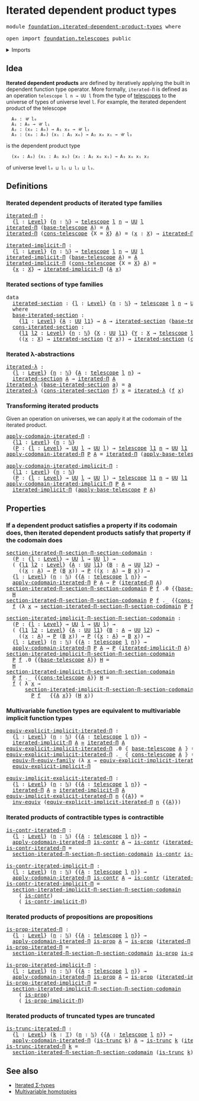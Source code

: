 # Iterated dependent product types

<pre class="Agda"><a id="45" class="Keyword">module</a> <a id="52" href="foundation.iterated-dependent-product-types.html" class="Module">foundation.iterated-dependent-product-types</a> <a id="96" class="Keyword">where</a>

<a id="103" class="Keyword">open</a> <a id="108" class="Keyword">import</a> <a id="115" href="foundation.telescopes.html" class="Module">foundation.telescopes</a> <a id="137" class="Keyword">public</a>
</pre>
<details><summary>Imports</summary>

<pre class="Agda"><a id="194" class="Keyword">open</a> <a id="199" class="Keyword">import</a> <a id="206" href="elementary-number-theory.natural-numbers.html" class="Module">elementary-number-theory.natural-numbers</a>

<a id="248" class="Keyword">open</a> <a id="253" class="Keyword">import</a> <a id="260" href="foundation.implicit-function-types.html" class="Module">foundation.implicit-function-types</a>
<a id="295" class="Keyword">open</a> <a id="300" class="Keyword">import</a> <a id="307" href="foundation.universe-levels.html" class="Module">foundation.universe-levels</a>

<a id="335" class="Keyword">open</a> <a id="340" class="Keyword">import</a> <a id="347" href="foundation-core.contractible-types.html" class="Module">foundation-core.contractible-types</a>
<a id="382" class="Keyword">open</a> <a id="387" class="Keyword">import</a> <a id="394" href="foundation-core.equivalences.html" class="Module">foundation-core.equivalences</a>
<a id="423" class="Keyword">open</a> <a id="428" class="Keyword">import</a> <a id="435" href="foundation-core.functoriality-dependent-function-types.html" class="Module">foundation-core.functoriality-dependent-function-types</a>
<a id="490" class="Keyword">open</a> <a id="495" class="Keyword">import</a> <a id="502" href="foundation-core.propositions.html" class="Module">foundation-core.propositions</a>
<a id="531" class="Keyword">open</a> <a id="536" class="Keyword">import</a> <a id="543" href="foundation-core.truncated-types.html" class="Module">foundation-core.truncated-types</a>
<a id="575" class="Keyword">open</a> <a id="580" class="Keyword">import</a> <a id="587" href="foundation-core.truncation-levels.html" class="Module">foundation-core.truncation-levels</a>
</pre>
</details>

## Idea

**Iterated dependent products** are defined by iteratively applying the built in
dependent function type operator. More formally, `iterated-Π` is defined as an
operation `telescope l n → UU l` from the type of
[telescopes](foundation.telescopes.md) to the universe of types of universe
level `l`. For example, the iterated dependent product of the telescope

```text
  A₀ : 𝒰 l₀
  A₁ : A₀ → 𝒰 l₁
  A₂ : (x₀ : A₀) → A₁ x₀ → 𝒰 l₂
  A₃ : (x₀ : A₀) (x₁ : A₁ x₀) → A₂ x₀ x₁ → 𝒰 l₃
```

is the dependent product type

```text
  (x₀ : A₀) (x₁ : A₁ x₀) (x₂ : A₂ x₀ x₁) → A₃ x₀ x₁ x₂
```

of universe level `l₀ ⊔ l₁ ⊔ l₂ ⊔ l₃`.

## Definitions

### Iterated dependent products of iterated type families

<pre class="Agda"><a id="iterated-Π"></a><a id="1350" href="foundation.iterated-dependent-product-types.html#1350" class="Function">iterated-Π</a> <a id="1361" class="Symbol">:</a>
  <a id="1365" class="Symbol">{</a><a id="1366" href="foundation.iterated-dependent-product-types.html#1366" class="Bound">l</a> <a id="1368" class="Symbol">:</a> <a id="1370" href="Agda.Primitive.html#742" class="Postulate">Level</a><a id="1375" class="Symbol">}</a> <a id="1377" class="Symbol">{</a><a id="1378" href="foundation.iterated-dependent-product-types.html#1378" class="Bound">n</a> <a id="1380" class="Symbol">:</a> <a id="1382" href="elementary-number-theory.natural-numbers.html#825" class="Datatype">ℕ</a><a id="1383" class="Symbol">}</a> <a id="1385" class="Symbol">→</a> <a id="1387" href="foundation.telescopes.html#1281" class="Datatype">telescope</a> <a id="1397" href="foundation.iterated-dependent-product-types.html#1366" class="Bound">l</a> <a id="1399" href="foundation.iterated-dependent-product-types.html#1378" class="Bound">n</a> <a id="1401" class="Symbol">→</a> <a id="1403" href="Agda.Primitive.html#388" class="Primitive">UU</a> <a id="1406" href="foundation.iterated-dependent-product-types.html#1366" class="Bound">l</a>
<a id="1408" href="foundation.iterated-dependent-product-types.html#1350" class="Function">iterated-Π</a> <a id="1419" class="Symbol">(</a><a id="1420" href="foundation.telescopes.html#1325" class="InductiveConstructor">base-telescope</a> <a id="1435" href="foundation.iterated-dependent-product-types.html#1435" class="Bound">A</a><a id="1436" class="Symbol">)</a> <a id="1438" class="Symbol">=</a> <a id="1440" href="foundation.iterated-dependent-product-types.html#1435" class="Bound">A</a>
<a id="1442" href="foundation.iterated-dependent-product-types.html#1350" class="Function">iterated-Π</a> <a id="1453" class="Symbol">(</a><a id="1454" href="foundation.telescopes.html#1386" class="InductiveConstructor">cons-telescope</a> <a id="1469" class="Symbol">{</a><a id="1470" class="Argument">X</a> <a id="1472" class="Symbol">=</a> <a id="1474" href="foundation.iterated-dependent-product-types.html#1474" class="Bound">X</a><a id="1475" class="Symbol">}</a> <a id="1477" href="foundation.iterated-dependent-product-types.html#1477" class="Bound">A</a><a id="1478" class="Symbol">)</a> <a id="1480" class="Symbol">=</a> <a id="1482" class="Symbol">(</a><a id="1483" href="foundation.iterated-dependent-product-types.html#1483" class="Bound">x</a> <a id="1485" class="Symbol">:</a> <a id="1487" href="foundation.iterated-dependent-product-types.html#1474" class="Bound">X</a><a id="1488" class="Symbol">)</a> <a id="1490" class="Symbol">→</a> <a id="1492" href="foundation.iterated-dependent-product-types.html#1350" class="Function">iterated-Π</a> <a id="1503" class="Symbol">(</a><a id="1504" href="foundation.iterated-dependent-product-types.html#1477" class="Bound">A</a> <a id="1506" href="foundation.iterated-dependent-product-types.html#1483" class="Bound">x</a><a id="1507" class="Symbol">)</a>

<a id="iterated-implicit-Π"></a><a id="1510" href="foundation.iterated-dependent-product-types.html#1510" class="Function">iterated-implicit-Π</a> <a id="1530" class="Symbol">:</a>
  <a id="1534" class="Symbol">{</a><a id="1535" href="foundation.iterated-dependent-product-types.html#1535" class="Bound">l</a> <a id="1537" class="Symbol">:</a> <a id="1539" href="Agda.Primitive.html#742" class="Postulate">Level</a><a id="1544" class="Symbol">}</a> <a id="1546" class="Symbol">{</a><a id="1547" href="foundation.iterated-dependent-product-types.html#1547" class="Bound">n</a> <a id="1549" class="Symbol">:</a> <a id="1551" href="elementary-number-theory.natural-numbers.html#825" class="Datatype">ℕ</a><a id="1552" class="Symbol">}</a> <a id="1554" class="Symbol">→</a> <a id="1556" href="foundation.telescopes.html#1281" class="Datatype">telescope</a> <a id="1566" href="foundation.iterated-dependent-product-types.html#1535" class="Bound">l</a> <a id="1568" href="foundation.iterated-dependent-product-types.html#1547" class="Bound">n</a> <a id="1570" class="Symbol">→</a> <a id="1572" href="Agda.Primitive.html#388" class="Primitive">UU</a> <a id="1575" href="foundation.iterated-dependent-product-types.html#1535" class="Bound">l</a>
<a id="1577" href="foundation.iterated-dependent-product-types.html#1510" class="Function">iterated-implicit-Π</a> <a id="1597" class="Symbol">(</a><a id="1598" href="foundation.telescopes.html#1325" class="InductiveConstructor">base-telescope</a> <a id="1613" href="foundation.iterated-dependent-product-types.html#1613" class="Bound">A</a><a id="1614" class="Symbol">)</a> <a id="1616" class="Symbol">=</a> <a id="1618" href="foundation.iterated-dependent-product-types.html#1613" class="Bound">A</a>
<a id="1620" href="foundation.iterated-dependent-product-types.html#1510" class="Function">iterated-implicit-Π</a> <a id="1640" class="Symbol">(</a><a id="1641" href="foundation.telescopes.html#1386" class="InductiveConstructor">cons-telescope</a> <a id="1656" class="Symbol">{</a><a id="1657" class="Argument">X</a> <a id="1659" class="Symbol">=</a> <a id="1661" href="foundation.iterated-dependent-product-types.html#1661" class="Bound">X</a><a id="1662" class="Symbol">}</a> <a id="1664" href="foundation.iterated-dependent-product-types.html#1664" class="Bound">A</a><a id="1665" class="Symbol">)</a> <a id="1667" class="Symbol">=</a>
  <a id="1671" class="Symbol">{</a><a id="1672" href="foundation.iterated-dependent-product-types.html#1672" class="Bound">x</a> <a id="1674" class="Symbol">:</a> <a id="1676" href="foundation.iterated-dependent-product-types.html#1661" class="Bound">X</a><a id="1677" class="Symbol">}</a> <a id="1679" class="Symbol">→</a> <a id="1681" href="foundation.iterated-dependent-product-types.html#1510" class="Function">iterated-implicit-Π</a> <a id="1701" class="Symbol">(</a><a id="1702" href="foundation.iterated-dependent-product-types.html#1664" class="Bound">A</a> <a id="1704" href="foundation.iterated-dependent-product-types.html#1672" class="Bound">x</a><a id="1705" class="Symbol">)</a>
</pre>
### Iterated sections of type families

<pre class="Agda"><a id="1760" class="Keyword">data</a>
  <a id="iterated-section"></a><a id="1767" href="foundation.iterated-dependent-product-types.html#1767" class="Datatype">iterated-section</a> <a id="1784" class="Symbol">:</a> <a id="1786" class="Symbol">{</a><a id="1787" href="foundation.iterated-dependent-product-types.html#1787" class="Bound">l</a> <a id="1789" class="Symbol">:</a> <a id="1791" href="Agda.Primitive.html#742" class="Postulate">Level</a><a id="1796" class="Symbol">}</a> <a id="1798" class="Symbol">{</a><a id="1799" href="foundation.iterated-dependent-product-types.html#1799" class="Bound">n</a> <a id="1801" class="Symbol">:</a> <a id="1803" href="elementary-number-theory.natural-numbers.html#825" class="Datatype">ℕ</a><a id="1804" class="Symbol">}</a> <a id="1806" class="Symbol">→</a> <a id="1808" href="foundation.telescopes.html#1281" class="Datatype">telescope</a> <a id="1818" href="foundation.iterated-dependent-product-types.html#1787" class="Bound">l</a> <a id="1820" href="foundation.iterated-dependent-product-types.html#1799" class="Bound">n</a> <a id="1822" class="Symbol">→</a> <a id="1824" href="Agda.Primitive.html#512" class="Primitive">UUω</a>
  <a id="1830" class="Keyword">where</a>
  <a id="iterated-section.base-iterated-section"></a><a id="1838" href="foundation.iterated-dependent-product-types.html#1838" class="InductiveConstructor">base-iterated-section</a> <a id="1860" class="Symbol">:</a>
    <a id="1866" class="Symbol">{</a><a id="1867" href="foundation.iterated-dependent-product-types.html#1867" class="Bound">l1</a> <a id="1870" class="Symbol">:</a> <a id="1872" href="Agda.Primitive.html#742" class="Postulate">Level</a><a id="1877" class="Symbol">}</a> <a id="1879" class="Symbol">{</a><a id="1880" href="foundation.iterated-dependent-product-types.html#1880" class="Bound">A</a> <a id="1882" class="Symbol">:</a> <a id="1884" href="Agda.Primitive.html#388" class="Primitive">UU</a> <a id="1887" href="foundation.iterated-dependent-product-types.html#1867" class="Bound">l1</a><a id="1889" class="Symbol">}</a> <a id="1891" class="Symbol">→</a> <a id="1893" href="foundation.iterated-dependent-product-types.html#1880" class="Bound">A</a> <a id="1895" class="Symbol">→</a> <a id="1897" href="foundation.iterated-dependent-product-types.html#1767" class="Datatype">iterated-section</a> <a id="1914" class="Symbol">(</a><a id="1915" href="foundation.telescopes.html#1325" class="InductiveConstructor">base-telescope</a> <a id="1930" href="foundation.iterated-dependent-product-types.html#1880" class="Bound">A</a><a id="1931" class="Symbol">)</a>
  <a id="iterated-section.cons-iterated-section"></a><a id="1935" href="foundation.iterated-dependent-product-types.html#1935" class="InductiveConstructor">cons-iterated-section</a> <a id="1957" class="Symbol">:</a>
    <a id="1963" class="Symbol">{</a><a id="1964" href="foundation.iterated-dependent-product-types.html#1964" class="Bound">l1</a> <a id="1967" href="foundation.iterated-dependent-product-types.html#1967" class="Bound">l2</a> <a id="1970" class="Symbol">:</a> <a id="1972" href="Agda.Primitive.html#742" class="Postulate">Level</a><a id="1977" class="Symbol">}</a> <a id="1979" class="Symbol">{</a><a id="1980" href="foundation.iterated-dependent-product-types.html#1980" class="Bound">n</a> <a id="1982" class="Symbol">:</a> <a id="1984" href="elementary-number-theory.natural-numbers.html#825" class="Datatype">ℕ</a><a id="1985" class="Symbol">}</a> <a id="1987" class="Symbol">{</a><a id="1988" href="foundation.iterated-dependent-product-types.html#1988" class="Bound">X</a> <a id="1990" class="Symbol">:</a> <a id="1992" href="Agda.Primitive.html#388" class="Primitive">UU</a> <a id="1995" href="foundation.iterated-dependent-product-types.html#1964" class="Bound">l1</a><a id="1997" class="Symbol">}</a> <a id="1999" class="Symbol">{</a><a id="2000" href="foundation.iterated-dependent-product-types.html#2000" class="Bound">Y</a> <a id="2002" class="Symbol">:</a> <a id="2004" href="foundation.iterated-dependent-product-types.html#1988" class="Bound">X</a> <a id="2006" class="Symbol">→</a> <a id="2008" href="foundation.telescopes.html#1281" class="Datatype">telescope</a> <a id="2018" href="foundation.iterated-dependent-product-types.html#1967" class="Bound">l2</a> <a id="2021" href="foundation.iterated-dependent-product-types.html#1980" class="Bound">n</a><a id="2022" class="Symbol">}</a> <a id="2024" class="Symbol">→</a>
    <a id="2030" class="Symbol">((</a><a id="2032" href="foundation.iterated-dependent-product-types.html#2032" class="Bound">x</a> <a id="2034" class="Symbol">:</a> <a id="2036" href="foundation.iterated-dependent-product-types.html#1988" class="Bound">X</a><a id="2037" class="Symbol">)</a> <a id="2039" class="Symbol">→</a> <a id="2041" href="foundation.iterated-dependent-product-types.html#1767" class="Datatype">iterated-section</a> <a id="2058" class="Symbol">(</a><a id="2059" href="foundation.iterated-dependent-product-types.html#2000" class="Bound">Y</a> <a id="2061" href="foundation.iterated-dependent-product-types.html#2032" class="Bound">x</a><a id="2062" class="Symbol">))</a> <a id="2065" class="Symbol">→</a> <a id="2067" href="foundation.iterated-dependent-product-types.html#1767" class="Datatype">iterated-section</a> <a id="2084" class="Symbol">(</a><a id="2085" href="foundation.telescopes.html#1386" class="InductiveConstructor">cons-telescope</a> <a id="2100" href="foundation.iterated-dependent-product-types.html#2000" class="Bound">Y</a><a id="2101" class="Symbol">)</a>
</pre>
### Iterated λ-abstractions

<pre class="Agda"><a id="iterated-λ"></a><a id="2145" href="foundation.iterated-dependent-product-types.html#2145" class="Function">iterated-λ</a> <a id="2156" class="Symbol">:</a>
  <a id="2160" class="Symbol">{</a><a id="2161" href="foundation.iterated-dependent-product-types.html#2161" class="Bound">l</a> <a id="2163" class="Symbol">:</a> <a id="2165" href="Agda.Primitive.html#742" class="Postulate">Level</a><a id="2170" class="Symbol">}</a> <a id="2172" class="Symbol">{</a><a id="2173" href="foundation.iterated-dependent-product-types.html#2173" class="Bound">n</a> <a id="2175" class="Symbol">:</a> <a id="2177" href="elementary-number-theory.natural-numbers.html#825" class="Datatype">ℕ</a><a id="2178" class="Symbol">}</a> <a id="2180" class="Symbol">{</a><a id="2181" href="foundation.iterated-dependent-product-types.html#2181" class="Bound">A</a> <a id="2183" class="Symbol">:</a> <a id="2185" href="foundation.telescopes.html#1281" class="Datatype">telescope</a> <a id="2195" href="foundation.iterated-dependent-product-types.html#2161" class="Bound">l</a> <a id="2197" href="foundation.iterated-dependent-product-types.html#2173" class="Bound">n</a><a id="2198" class="Symbol">}</a> <a id="2200" class="Symbol">→</a>
  <a id="2204" href="foundation.iterated-dependent-product-types.html#1767" class="Datatype">iterated-section</a> <a id="2221" href="foundation.iterated-dependent-product-types.html#2181" class="Bound">A</a> <a id="2223" class="Symbol">→</a> <a id="2225" href="foundation.iterated-dependent-product-types.html#1350" class="Function">iterated-Π</a> <a id="2236" href="foundation.iterated-dependent-product-types.html#2181" class="Bound">A</a>
<a id="2238" href="foundation.iterated-dependent-product-types.html#2145" class="Function">iterated-λ</a> <a id="2249" class="Symbol">(</a><a id="2250" href="foundation.iterated-dependent-product-types.html#1838" class="InductiveConstructor">base-iterated-section</a> <a id="2272" href="foundation.iterated-dependent-product-types.html#2272" class="Bound">a</a><a id="2273" class="Symbol">)</a> <a id="2275" class="Symbol">=</a> <a id="2277" href="foundation.iterated-dependent-product-types.html#2272" class="Bound">a</a>
<a id="2279" href="foundation.iterated-dependent-product-types.html#2145" class="Function">iterated-λ</a> <a id="2290" class="Symbol">(</a><a id="2291" href="foundation.iterated-dependent-product-types.html#1935" class="InductiveConstructor">cons-iterated-section</a> <a id="2313" href="foundation.iterated-dependent-product-types.html#2313" class="Bound">f</a><a id="2314" class="Symbol">)</a> <a id="2316" href="foundation.iterated-dependent-product-types.html#2316" class="Bound">x</a> <a id="2318" class="Symbol">=</a> <a id="2320" href="foundation.iterated-dependent-product-types.html#2145" class="Function">iterated-λ</a> <a id="2331" class="Symbol">(</a><a id="2332" href="foundation.iterated-dependent-product-types.html#2313" class="Bound">f</a> <a id="2334" href="foundation.iterated-dependent-product-types.html#2316" class="Bound">x</a><a id="2335" class="Symbol">)</a>
</pre>
### Transforming iterated products

Given an operation on universes, we can apply it at the codomain of the iterated
product.

<pre class="Agda"><a id="apply-codomain-iterated-Π"></a><a id="2477" href="foundation.iterated-dependent-product-types.html#2477" class="Function">apply-codomain-iterated-Π</a> <a id="2503" class="Symbol">:</a>
  <a id="2507" class="Symbol">{</a><a id="2508" href="foundation.iterated-dependent-product-types.html#2508" class="Bound">l1</a> <a id="2511" class="Symbol">:</a> <a id="2513" href="Agda.Primitive.html#742" class="Postulate">Level</a><a id="2518" class="Symbol">}</a> <a id="2520" class="Symbol">{</a><a id="2521" href="foundation.iterated-dependent-product-types.html#2521" class="Bound">n</a> <a id="2523" class="Symbol">:</a> <a id="2525" href="elementary-number-theory.natural-numbers.html#825" class="Datatype">ℕ</a><a id="2526" class="Symbol">}</a>
  <a id="2530" class="Symbol">(</a><a id="2531" href="foundation.iterated-dependent-product-types.html#2531" class="Bound">P</a> <a id="2533" class="Symbol">:</a> <a id="2535" class="Symbol">{</a><a id="2536" href="foundation.iterated-dependent-product-types.html#2536" class="Bound">l</a> <a id="2538" class="Symbol">:</a> <a id="2540" href="Agda.Primitive.html#742" class="Postulate">Level</a><a id="2545" class="Symbol">}</a> <a id="2547" class="Symbol">→</a> <a id="2549" href="Agda.Primitive.html#388" class="Primitive">UU</a> <a id="2552" href="foundation.iterated-dependent-product-types.html#2536" class="Bound">l</a> <a id="2554" class="Symbol">→</a> <a id="2556" href="Agda.Primitive.html#388" class="Primitive">UU</a> <a id="2559" href="foundation.iterated-dependent-product-types.html#2536" class="Bound">l</a><a id="2560" class="Symbol">)</a> <a id="2562" class="Symbol">→</a> <a id="2564" href="foundation.telescopes.html#1281" class="Datatype">telescope</a> <a id="2574" href="foundation.iterated-dependent-product-types.html#2508" class="Bound">l1</a> <a id="2577" href="foundation.iterated-dependent-product-types.html#2521" class="Bound">n</a> <a id="2579" class="Symbol">→</a> <a id="2581" href="Agda.Primitive.html#388" class="Primitive">UU</a> <a id="2584" href="foundation.iterated-dependent-product-types.html#2508" class="Bound">l1</a>
<a id="2587" href="foundation.iterated-dependent-product-types.html#2477" class="Function">apply-codomain-iterated-Π</a> <a id="2613" href="foundation.iterated-dependent-product-types.html#2613" class="Bound">P</a> <a id="2615" href="foundation.iterated-dependent-product-types.html#2615" class="Bound">A</a> <a id="2617" class="Symbol">=</a> <a id="2619" href="foundation.iterated-dependent-product-types.html#1350" class="Function">iterated-Π</a> <a id="2630" class="Symbol">(</a><a id="2631" href="foundation.telescopes.html#2740" class="Function">apply-base-telescope</a> <a id="2652" href="foundation.iterated-dependent-product-types.html#2613" class="Bound">P</a> <a id="2654" href="foundation.iterated-dependent-product-types.html#2615" class="Bound">A</a><a id="2655" class="Symbol">)</a>

<a id="apply-codomain-iterated-implicit-Π"></a><a id="2658" href="foundation.iterated-dependent-product-types.html#2658" class="Function">apply-codomain-iterated-implicit-Π</a> <a id="2693" class="Symbol">:</a>
  <a id="2697" class="Symbol">{</a><a id="2698" href="foundation.iterated-dependent-product-types.html#2698" class="Bound">l1</a> <a id="2701" class="Symbol">:</a> <a id="2703" href="Agda.Primitive.html#742" class="Postulate">Level</a><a id="2708" class="Symbol">}</a> <a id="2710" class="Symbol">{</a><a id="2711" href="foundation.iterated-dependent-product-types.html#2711" class="Bound">n</a> <a id="2713" class="Symbol">:</a> <a id="2715" href="elementary-number-theory.natural-numbers.html#825" class="Datatype">ℕ</a><a id="2716" class="Symbol">}</a>
  <a id="2720" class="Symbol">(</a><a id="2721" href="foundation.iterated-dependent-product-types.html#2721" class="Bound">P</a> <a id="2723" class="Symbol">:</a> <a id="2725" class="Symbol">{</a><a id="2726" href="foundation.iterated-dependent-product-types.html#2726" class="Bound">l</a> <a id="2728" class="Symbol">:</a> <a id="2730" href="Agda.Primitive.html#742" class="Postulate">Level</a><a id="2735" class="Symbol">}</a> <a id="2737" class="Symbol">→</a> <a id="2739" href="Agda.Primitive.html#388" class="Primitive">UU</a> <a id="2742" href="foundation.iterated-dependent-product-types.html#2726" class="Bound">l</a> <a id="2744" class="Symbol">→</a> <a id="2746" href="Agda.Primitive.html#388" class="Primitive">UU</a> <a id="2749" href="foundation.iterated-dependent-product-types.html#2726" class="Bound">l</a><a id="2750" class="Symbol">)</a> <a id="2752" class="Symbol">→</a> <a id="2754" href="foundation.telescopes.html#1281" class="Datatype">telescope</a> <a id="2764" href="foundation.iterated-dependent-product-types.html#2698" class="Bound">l1</a> <a id="2767" href="foundation.iterated-dependent-product-types.html#2711" class="Bound">n</a> <a id="2769" class="Symbol">→</a> <a id="2771" href="Agda.Primitive.html#388" class="Primitive">UU</a> <a id="2774" href="foundation.iterated-dependent-product-types.html#2698" class="Bound">l1</a>
<a id="2777" href="foundation.iterated-dependent-product-types.html#2658" class="Function">apply-codomain-iterated-implicit-Π</a> <a id="2812" href="foundation.iterated-dependent-product-types.html#2812" class="Bound">P</a> <a id="2814" href="foundation.iterated-dependent-product-types.html#2814" class="Bound">A</a> <a id="2816" class="Symbol">=</a>
  <a id="2820" href="foundation.iterated-dependent-product-types.html#1510" class="Function">iterated-implicit-Π</a> <a id="2840" class="Symbol">(</a><a id="2841" href="foundation.telescopes.html#2740" class="Function">apply-base-telescope</a> <a id="2862" href="foundation.iterated-dependent-product-types.html#2812" class="Bound">P</a> <a id="2864" href="foundation.iterated-dependent-product-types.html#2814" class="Bound">A</a><a id="2865" class="Symbol">)</a>
</pre>
## Properties

### If a dependent product satisfies a property if its codomain does, then iterated dependent products satisfy that property if the codomain does

<pre class="Agda"><a id="section-iterated-Π-section-Π-section-codomain"></a><a id="3042" href="foundation.iterated-dependent-product-types.html#3042" class="Function">section-iterated-Π-section-Π-section-codomain</a> <a id="3088" class="Symbol">:</a>
  <a id="3092" class="Symbol">(</a><a id="3093" href="foundation.iterated-dependent-product-types.html#3093" class="Bound">P</a> <a id="3095" class="Symbol">:</a> <a id="3097" class="Symbol">{</a><a id="3098" href="foundation.iterated-dependent-product-types.html#3098" class="Bound">l</a> <a id="3100" class="Symbol">:</a> <a id="3102" href="Agda.Primitive.html#742" class="Postulate">Level</a><a id="3107" class="Symbol">}</a> <a id="3109" class="Symbol">→</a> <a id="3111" href="Agda.Primitive.html#388" class="Primitive">UU</a> <a id="3114" href="foundation.iterated-dependent-product-types.html#3098" class="Bound">l</a> <a id="3116" class="Symbol">→</a> <a id="3118" href="Agda.Primitive.html#388" class="Primitive">UU</a> <a id="3121" href="foundation.iterated-dependent-product-types.html#3098" class="Bound">l</a><a id="3122" class="Symbol">)</a> <a id="3124" class="Symbol">→</a>
  <a id="3128" class="Symbol">(</a> <a id="3130" class="Symbol">{</a><a id="3131" href="foundation.iterated-dependent-product-types.html#3131" class="Bound">l1</a> <a id="3134" href="foundation.iterated-dependent-product-types.html#3134" class="Bound">l2</a> <a id="3137" class="Symbol">:</a> <a id="3139" href="Agda.Primitive.html#742" class="Postulate">Level</a><a id="3144" class="Symbol">}</a> <a id="3146" class="Symbol">{</a><a id="3147" href="foundation.iterated-dependent-product-types.html#3147" class="Bound">A</a> <a id="3149" class="Symbol">:</a> <a id="3151" href="Agda.Primitive.html#388" class="Primitive">UU</a> <a id="3154" href="foundation.iterated-dependent-product-types.html#3131" class="Bound">l1</a><a id="3156" class="Symbol">}</a> <a id="3158" class="Symbol">{</a><a id="3159" href="foundation.iterated-dependent-product-types.html#3159" class="Bound">B</a> <a id="3161" class="Symbol">:</a> <a id="3163" href="foundation.iterated-dependent-product-types.html#3147" class="Bound">A</a> <a id="3165" class="Symbol">→</a> <a id="3167" href="Agda.Primitive.html#388" class="Primitive">UU</a> <a id="3170" href="foundation.iterated-dependent-product-types.html#3134" class="Bound">l2</a><a id="3172" class="Symbol">}</a> <a id="3174" class="Symbol">→</a>
    <a id="3180" class="Symbol">((</a><a id="3182" href="foundation.iterated-dependent-product-types.html#3182" class="Bound">x</a> <a id="3184" class="Symbol">:</a> <a id="3186" href="foundation.iterated-dependent-product-types.html#3147" class="Bound">A</a><a id="3187" class="Symbol">)</a> <a id="3189" class="Symbol">→</a> <a id="3191" href="foundation.iterated-dependent-product-types.html#3093" class="Bound">P</a> <a id="3193" class="Symbol">(</a><a id="3194" href="foundation.iterated-dependent-product-types.html#3159" class="Bound">B</a> <a id="3196" href="foundation.iterated-dependent-product-types.html#3182" class="Bound">x</a><a id="3197" class="Symbol">))</a> <a id="3200" class="Symbol">→</a> <a id="3202" href="foundation.iterated-dependent-product-types.html#3093" class="Bound">P</a> <a id="3204" class="Symbol">((</a><a id="3206" href="foundation.iterated-dependent-product-types.html#3206" class="Bound">x</a> <a id="3208" class="Symbol">:</a> <a id="3210" href="foundation.iterated-dependent-product-types.html#3147" class="Bound">A</a><a id="3211" class="Symbol">)</a> <a id="3213" class="Symbol">→</a> <a id="3215" href="foundation.iterated-dependent-product-types.html#3159" class="Bound">B</a> <a id="3217" href="foundation.iterated-dependent-product-types.html#3206" class="Bound">x</a><a id="3218" class="Symbol">))</a> <a id="3221" class="Symbol">→</a>
  <a id="3225" class="Symbol">{</a><a id="3226" href="foundation.iterated-dependent-product-types.html#3226" class="Bound">l</a> <a id="3228" class="Symbol">:</a> <a id="3230" href="Agda.Primitive.html#742" class="Postulate">Level</a><a id="3235" class="Symbol">}</a> <a id="3237" class="Symbol">(</a><a id="3238" href="foundation.iterated-dependent-product-types.html#3238" class="Bound">n</a> <a id="3240" class="Symbol">:</a> <a id="3242" href="elementary-number-theory.natural-numbers.html#825" class="Datatype">ℕ</a><a id="3243" class="Symbol">)</a> <a id="3245" class="Symbol">{{</a><a id="3247" href="foundation.iterated-dependent-product-types.html#3247" class="Bound">A</a> <a id="3249" class="Symbol">:</a> <a id="3251" href="foundation.telescopes.html#1281" class="Datatype">telescope</a> <a id="3261" href="foundation.iterated-dependent-product-types.html#3226" class="Bound">l</a> <a id="3263" href="foundation.iterated-dependent-product-types.html#3238" class="Bound">n</a><a id="3264" class="Symbol">}}</a> <a id="3267" class="Symbol">→</a>
  <a id="3271" href="foundation.iterated-dependent-product-types.html#2477" class="Function">apply-codomain-iterated-Π</a> <a id="3297" href="foundation.iterated-dependent-product-types.html#3093" class="Bound">P</a> <a id="3299" href="foundation.iterated-dependent-product-types.html#3247" class="Bound">A</a> <a id="3301" class="Symbol">→</a> <a id="3303" href="foundation.iterated-dependent-product-types.html#3093" class="Bound">P</a> <a id="3305" class="Symbol">(</a><a id="3306" href="foundation.iterated-dependent-product-types.html#1350" class="Function">iterated-Π</a> <a id="3317" href="foundation.iterated-dependent-product-types.html#3247" class="Bound">A</a><a id="3318" class="Symbol">)</a>
<a id="3320" href="foundation.iterated-dependent-product-types.html#3042" class="Function">section-iterated-Π-section-Π-section-codomain</a> <a id="3366" href="foundation.iterated-dependent-product-types.html#3366" class="Bound">P</a> <a id="3368" href="foundation.iterated-dependent-product-types.html#3368" class="Bound">f</a> <a id="3370" class="DottedPattern Symbol">.</a><a id="3371" class="DottedPattern Number">0</a> <a id="3373" class="Symbol">{{</a><a id="3375" href="foundation.telescopes.html#1325" class="InductiveConstructor">base-telescope</a> <a id="3390" href="foundation.iterated-dependent-product-types.html#3390" class="Bound">A</a><a id="3391" class="Symbol">}}</a> <a id="3394" href="foundation.iterated-dependent-product-types.html#3394" class="Bound">H</a> <a id="3396" class="Symbol">=</a>
  <a id="3400" href="foundation.iterated-dependent-product-types.html#3394" class="Bound">H</a>
<a id="3402" href="foundation.iterated-dependent-product-types.html#3042" class="Function">section-iterated-Π-section-Π-section-codomain</a> <a id="3448" href="foundation.iterated-dependent-product-types.html#3448" class="Bound">P</a> <a id="3450" href="foundation.iterated-dependent-product-types.html#3450" class="Bound">f</a> <a id="3452" class="DottedPattern Symbol">._</a> <a id="3455" class="Symbol">{{</a><a id="3457" href="foundation.telescopes.html#1386" class="InductiveConstructor">cons-telescope</a> <a id="3472" href="foundation.iterated-dependent-product-types.html#3472" class="Bound">A</a><a id="3473" class="Symbol">}}</a> <a id="3476" href="foundation.iterated-dependent-product-types.html#3476" class="Bound">H</a> <a id="3478" class="Symbol">=</a>
  <a id="3482" href="foundation.iterated-dependent-product-types.html#3450" class="Bound">f</a> <a id="3484" class="Symbol">(λ</a> <a id="3487" href="foundation.iterated-dependent-product-types.html#3487" class="Bound">x</a> <a id="3489" class="Symbol">→</a> <a id="3491" href="foundation.iterated-dependent-product-types.html#3042" class="Function">section-iterated-Π-section-Π-section-codomain</a> <a id="3537" href="foundation.iterated-dependent-product-types.html#3448" class="Bound">P</a> <a id="3539" href="foundation.iterated-dependent-product-types.html#3450" class="Bound">f</a> <a id="3541" class="Symbol">_</a> <a id="3543" class="Symbol">{{</a><a id="3545" href="foundation.iterated-dependent-product-types.html#3472" class="Bound">A</a> <a id="3547" href="foundation.iterated-dependent-product-types.html#3487" class="Bound">x</a><a id="3548" class="Symbol">}}</a> <a id="3551" class="Symbol">(</a><a id="3552" href="foundation.iterated-dependent-product-types.html#3476" class="Bound">H</a> <a id="3554" href="foundation.iterated-dependent-product-types.html#3487" class="Bound">x</a><a id="3555" class="Symbol">))</a>

<a id="section-iterated-implicit-Π-section-Π-section-codomain"></a><a id="3559" href="foundation.iterated-dependent-product-types.html#3559" class="Function">section-iterated-implicit-Π-section-Π-section-codomain</a> <a id="3614" class="Symbol">:</a>
  <a id="3618" class="Symbol">(</a><a id="3619" href="foundation.iterated-dependent-product-types.html#3619" class="Bound">P</a> <a id="3621" class="Symbol">:</a> <a id="3623" class="Symbol">{</a><a id="3624" href="foundation.iterated-dependent-product-types.html#3624" class="Bound">l</a> <a id="3626" class="Symbol">:</a> <a id="3628" href="Agda.Primitive.html#742" class="Postulate">Level</a><a id="3633" class="Symbol">}</a> <a id="3635" class="Symbol">→</a> <a id="3637" href="Agda.Primitive.html#388" class="Primitive">UU</a> <a id="3640" href="foundation.iterated-dependent-product-types.html#3624" class="Bound">l</a> <a id="3642" class="Symbol">→</a> <a id="3644" href="Agda.Primitive.html#388" class="Primitive">UU</a> <a id="3647" href="foundation.iterated-dependent-product-types.html#3624" class="Bound">l</a><a id="3648" class="Symbol">)</a> <a id="3650" class="Symbol">→</a>
  <a id="3654" class="Symbol">(</a> <a id="3656" class="Symbol">{</a><a id="3657" href="foundation.iterated-dependent-product-types.html#3657" class="Bound">l1</a> <a id="3660" href="foundation.iterated-dependent-product-types.html#3660" class="Bound">l2</a> <a id="3663" class="Symbol">:</a> <a id="3665" href="Agda.Primitive.html#742" class="Postulate">Level</a><a id="3670" class="Symbol">}</a> <a id="3672" class="Symbol">{</a><a id="3673" href="foundation.iterated-dependent-product-types.html#3673" class="Bound">A</a> <a id="3675" class="Symbol">:</a> <a id="3677" href="Agda.Primitive.html#388" class="Primitive">UU</a> <a id="3680" href="foundation.iterated-dependent-product-types.html#3657" class="Bound">l1</a><a id="3682" class="Symbol">}</a> <a id="3684" class="Symbol">{</a><a id="3685" href="foundation.iterated-dependent-product-types.html#3685" class="Bound">B</a> <a id="3687" class="Symbol">:</a> <a id="3689" href="foundation.iterated-dependent-product-types.html#3673" class="Bound">A</a> <a id="3691" class="Symbol">→</a> <a id="3693" href="Agda.Primitive.html#388" class="Primitive">UU</a> <a id="3696" href="foundation.iterated-dependent-product-types.html#3660" class="Bound">l2</a><a id="3698" class="Symbol">}</a> <a id="3700" class="Symbol">→</a>
    <a id="3706" class="Symbol">((</a><a id="3708" href="foundation.iterated-dependent-product-types.html#3708" class="Bound">x</a> <a id="3710" class="Symbol">:</a> <a id="3712" href="foundation.iterated-dependent-product-types.html#3673" class="Bound">A</a><a id="3713" class="Symbol">)</a> <a id="3715" class="Symbol">→</a> <a id="3717" href="foundation.iterated-dependent-product-types.html#3619" class="Bound">P</a> <a id="3719" class="Symbol">(</a><a id="3720" href="foundation.iterated-dependent-product-types.html#3685" class="Bound">B</a> <a id="3722" href="foundation.iterated-dependent-product-types.html#3708" class="Bound">x</a><a id="3723" class="Symbol">))</a> <a id="3726" class="Symbol">→</a> <a id="3728" href="foundation.iterated-dependent-product-types.html#3619" class="Bound">P</a> <a id="3730" class="Symbol">({</a><a id="3732" href="foundation.iterated-dependent-product-types.html#3732" class="Bound">x</a> <a id="3734" class="Symbol">:</a> <a id="3736" href="foundation.iterated-dependent-product-types.html#3673" class="Bound">A</a><a id="3737" class="Symbol">}</a> <a id="3739" class="Symbol">→</a> <a id="3741" href="foundation.iterated-dependent-product-types.html#3685" class="Bound">B</a> <a id="3743" href="foundation.iterated-dependent-product-types.html#3732" class="Bound">x</a><a id="3744" class="Symbol">))</a> <a id="3747" class="Symbol">→</a>
  <a id="3751" class="Symbol">{</a><a id="3752" href="foundation.iterated-dependent-product-types.html#3752" class="Bound">l</a> <a id="3754" class="Symbol">:</a> <a id="3756" href="Agda.Primitive.html#742" class="Postulate">Level</a><a id="3761" class="Symbol">}</a> <a id="3763" class="Symbol">(</a><a id="3764" href="foundation.iterated-dependent-product-types.html#3764" class="Bound">n</a> <a id="3766" class="Symbol">:</a> <a id="3768" href="elementary-number-theory.natural-numbers.html#825" class="Datatype">ℕ</a><a id="3769" class="Symbol">)</a> <a id="3771" class="Symbol">{{</a><a id="3773" href="foundation.iterated-dependent-product-types.html#3773" class="Bound">A</a> <a id="3775" class="Symbol">:</a> <a id="3777" href="foundation.telescopes.html#1281" class="Datatype">telescope</a> <a id="3787" href="foundation.iterated-dependent-product-types.html#3752" class="Bound">l</a> <a id="3789" href="foundation.iterated-dependent-product-types.html#3764" class="Bound">n</a><a id="3790" class="Symbol">}}</a> <a id="3793" class="Symbol">→</a>
  <a id="3797" href="foundation.iterated-dependent-product-types.html#2477" class="Function">apply-codomain-iterated-Π</a> <a id="3823" href="foundation.iterated-dependent-product-types.html#3619" class="Bound">P</a> <a id="3825" href="foundation.iterated-dependent-product-types.html#3773" class="Bound">A</a> <a id="3827" class="Symbol">→</a> <a id="3829" href="foundation.iterated-dependent-product-types.html#3619" class="Bound">P</a> <a id="3831" class="Symbol">(</a><a id="3832" href="foundation.iterated-dependent-product-types.html#1510" class="Function">iterated-implicit-Π</a> <a id="3852" href="foundation.iterated-dependent-product-types.html#3773" class="Bound">A</a><a id="3853" class="Symbol">)</a>
<a id="3855" href="foundation.iterated-dependent-product-types.html#3559" class="Function">section-iterated-implicit-Π-section-Π-section-codomain</a>
  <a id="3912" href="foundation.iterated-dependent-product-types.html#3912" class="Bound">P</a> <a id="3914" href="foundation.iterated-dependent-product-types.html#3914" class="Bound">f</a> <a id="3916" class="DottedPattern Symbol">.</a><a id="3917" class="DottedPattern Number">0</a> <a id="3919" class="Symbol">{{</a><a id="3921" href="foundation.telescopes.html#1325" class="InductiveConstructor">base-telescope</a> <a id="3936" href="foundation.iterated-dependent-product-types.html#3936" class="Bound">A</a><a id="3937" class="Symbol">}}</a> <a id="3940" href="foundation.iterated-dependent-product-types.html#3940" class="Bound">H</a> <a id="3942" class="Symbol">=</a>
  <a id="3946" href="foundation.iterated-dependent-product-types.html#3940" class="Bound">H</a>
<a id="3948" href="foundation.iterated-dependent-product-types.html#3559" class="Function">section-iterated-implicit-Π-section-Π-section-codomain</a>
  <a id="4005" href="foundation.iterated-dependent-product-types.html#4005" class="Bound">P</a> <a id="4007" href="foundation.iterated-dependent-product-types.html#4007" class="Bound">f</a> <a id="4009" class="DottedPattern Symbol">._</a> <a id="4012" class="Symbol">{{</a><a id="4014" href="foundation.telescopes.html#1386" class="InductiveConstructor">cons-telescope</a> <a id="4029" href="foundation.iterated-dependent-product-types.html#4029" class="Bound">A</a><a id="4030" class="Symbol">}}</a> <a id="4033" href="foundation.iterated-dependent-product-types.html#4033" class="Bound">H</a> <a id="4035" class="Symbol">=</a>
  <a id="4039" href="foundation.iterated-dependent-product-types.html#4007" class="Bound">f</a> <a id="4041" class="Symbol">(</a> <a id="4043" class="Symbol">λ</a> <a id="4045" href="foundation.iterated-dependent-product-types.html#4045" class="Bound">x</a> <a id="4047" class="Symbol">→</a>
      <a id="4055" href="foundation.iterated-dependent-product-types.html#3559" class="Function">section-iterated-implicit-Π-section-Π-section-codomain</a>
        <a id="4118" href="foundation.iterated-dependent-product-types.html#4005" class="Bound">P</a> <a id="4120" href="foundation.iterated-dependent-product-types.html#4007" class="Bound">f</a> <a id="4122" class="Symbol">_</a> <a id="4124" class="Symbol">{{</a><a id="4126" href="foundation.iterated-dependent-product-types.html#4029" class="Bound">A</a> <a id="4128" href="foundation.iterated-dependent-product-types.html#4045" class="Bound">x</a><a id="4129" class="Symbol">}}</a> <a id="4132" class="Symbol">(</a><a id="4133" href="foundation.iterated-dependent-product-types.html#4033" class="Bound">H</a> <a id="4135" href="foundation.iterated-dependent-product-types.html#4045" class="Bound">x</a><a id="4136" class="Symbol">))</a>
</pre>
### Multivariable function types are equivalent to multivariable implicit function types

<pre class="Agda"><a id="equiv-explicit-implicit-iterated-Π"></a><a id="4242" href="foundation.iterated-dependent-product-types.html#4242" class="Function">equiv-explicit-implicit-iterated-Π</a> <a id="4277" class="Symbol">:</a>
  <a id="4281" class="Symbol">{</a><a id="4282" href="foundation.iterated-dependent-product-types.html#4282" class="Bound">l</a> <a id="4284" class="Symbol">:</a> <a id="4286" href="Agda.Primitive.html#742" class="Postulate">Level</a><a id="4291" class="Symbol">}</a> <a id="4293" class="Symbol">(</a><a id="4294" href="foundation.iterated-dependent-product-types.html#4294" class="Bound">n</a> <a id="4296" class="Symbol">:</a> <a id="4298" href="elementary-number-theory.natural-numbers.html#825" class="Datatype">ℕ</a><a id="4299" class="Symbol">)</a> <a id="4301" class="Symbol">{{</a><a id="4303" href="foundation.iterated-dependent-product-types.html#4303" class="Bound">A</a> <a id="4305" class="Symbol">:</a> <a id="4307" href="foundation.telescopes.html#1281" class="Datatype">telescope</a> <a id="4317" href="foundation.iterated-dependent-product-types.html#4282" class="Bound">l</a> <a id="4319" href="foundation.iterated-dependent-product-types.html#4294" class="Bound">n</a><a id="4320" class="Symbol">}}</a> <a id="4323" class="Symbol">→</a>
  <a id="4327" href="foundation.iterated-dependent-product-types.html#1510" class="Function">iterated-implicit-Π</a> <a id="4347" href="foundation.iterated-dependent-product-types.html#4303" class="Bound">A</a> <a id="4349" href="foundation-core.equivalences.html#2554" class="Function Operator">≃</a> <a id="4351" href="foundation.iterated-dependent-product-types.html#1350" class="Function">iterated-Π</a> <a id="4362" href="foundation.iterated-dependent-product-types.html#4303" class="Bound">A</a>
<a id="4364" href="foundation.iterated-dependent-product-types.html#4242" class="Function">equiv-explicit-implicit-iterated-Π</a> <a id="4399" class="DottedPattern Symbol">.</a><a id="4400" class="DottedPattern Number">0</a> <a id="4402" class="Symbol">⦃</a> <a id="4404" href="foundation.telescopes.html#1325" class="InductiveConstructor">base-telescope</a> <a id="4419" href="foundation.iterated-dependent-product-types.html#4419" class="Bound">A</a> <a id="4421" class="Symbol">⦄</a> <a id="4423" class="Symbol">=</a> <a id="4425" href="foundation-core.equivalences.html#3922" class="Function">id-equiv</a>
<a id="4434" href="foundation.iterated-dependent-product-types.html#4242" class="Function">equiv-explicit-implicit-iterated-Π</a> <a id="4469" class="DottedPattern Symbol">._</a> <a id="4472" class="Symbol">⦃</a> <a id="4474" href="foundation.telescopes.html#1386" class="InductiveConstructor">cons-telescope</a> <a id="4489" href="foundation.iterated-dependent-product-types.html#4489" class="Bound">A</a> <a id="4491" class="Symbol">⦄</a> <a id="4493" class="Symbol">=</a>
  <a id="4497" href="foundation-core.functoriality-dependent-function-types.html#2506" class="Function">equiv-Π-equiv-family</a> <a id="4518" class="Symbol">(λ</a> <a id="4521" href="foundation.iterated-dependent-product-types.html#4521" class="Bound">x</a> <a id="4523" class="Symbol">→</a> <a id="4525" href="foundation.iterated-dependent-product-types.html#4242" class="Function">equiv-explicit-implicit-iterated-Π</a> <a id="4560" class="Symbol">_</a> <a id="4562" class="Symbol">{{</a><a id="4564" href="foundation.iterated-dependent-product-types.html#4489" class="Bound">A</a> <a id="4566" href="foundation.iterated-dependent-product-types.html#4521" class="Bound">x</a><a id="4567" class="Symbol">}})</a> <a id="4571" href="foundation-core.equivalences.html#13323" class="Function Operator">∘e</a>
  <a id="4576" href="foundation.implicit-function-types.html#1526" class="Function">equiv-explicit-implicit-Π</a>

<a id="equiv-implicit-explicit-iterated-Π"></a><a id="4603" href="foundation.iterated-dependent-product-types.html#4603" class="Function">equiv-implicit-explicit-iterated-Π</a> <a id="4638" class="Symbol">:</a>
  <a id="4642" class="Symbol">{</a><a id="4643" href="foundation.iterated-dependent-product-types.html#4643" class="Bound">l</a> <a id="4645" class="Symbol">:</a> <a id="4647" href="Agda.Primitive.html#742" class="Postulate">Level</a><a id="4652" class="Symbol">}</a> <a id="4654" class="Symbol">(</a><a id="4655" href="foundation.iterated-dependent-product-types.html#4655" class="Bound">n</a> <a id="4657" class="Symbol">:</a> <a id="4659" href="elementary-number-theory.natural-numbers.html#825" class="Datatype">ℕ</a><a id="4660" class="Symbol">)</a> <a id="4662" class="Symbol">{{</a><a id="4664" href="foundation.iterated-dependent-product-types.html#4664" class="Bound">A</a> <a id="4666" class="Symbol">:</a> <a id="4668" href="foundation.telescopes.html#1281" class="Datatype">telescope</a> <a id="4678" href="foundation.iterated-dependent-product-types.html#4643" class="Bound">l</a> <a id="4680" href="foundation.iterated-dependent-product-types.html#4655" class="Bound">n</a><a id="4681" class="Symbol">}}</a> <a id="4684" class="Symbol">→</a>
  <a id="4688" href="foundation.iterated-dependent-product-types.html#1350" class="Function">iterated-Π</a> <a id="4699" href="foundation.iterated-dependent-product-types.html#4664" class="Bound">A</a> <a id="4701" href="foundation-core.equivalences.html#2554" class="Function Operator">≃</a> <a id="4703" href="foundation.iterated-dependent-product-types.html#1510" class="Function">iterated-implicit-Π</a> <a id="4723" href="foundation.iterated-dependent-product-types.html#4664" class="Bound">A</a>
<a id="4725" href="foundation.iterated-dependent-product-types.html#4603" class="Function">equiv-implicit-explicit-iterated-Π</a> <a id="4760" href="foundation.iterated-dependent-product-types.html#4760" class="Bound">n</a> <a id="4762" class="Symbol">{{</a><a id="4764" href="foundation.iterated-dependent-product-types.html#4764" class="Bound">A</a><a id="4765" class="Symbol">}}</a> <a id="4768" class="Symbol">=</a>
  <a id="4772" href="foundation-core.equivalences.html#8859" class="Function">inv-equiv</a> <a id="4782" class="Symbol">(</a><a id="4783" href="foundation.iterated-dependent-product-types.html#4242" class="Function">equiv-explicit-implicit-iterated-Π</a> <a id="4818" href="foundation.iterated-dependent-product-types.html#4760" class="Bound">n</a> <a id="4820" class="Symbol">{{</a><a id="4822" href="foundation.iterated-dependent-product-types.html#4764" class="Bound">A</a><a id="4823" class="Symbol">}})</a>
</pre>
### Iterated products of contractible types is contractible

<pre class="Agda"><a id="is-contr-iterated-Π"></a><a id="4901" href="foundation.iterated-dependent-product-types.html#4901" class="Function">is-contr-iterated-Π</a> <a id="4921" class="Symbol">:</a>
  <a id="4925" class="Symbol">{</a><a id="4926" href="foundation.iterated-dependent-product-types.html#4926" class="Bound">l</a> <a id="4928" class="Symbol">:</a> <a id="4930" href="Agda.Primitive.html#742" class="Postulate">Level</a><a id="4935" class="Symbol">}</a> <a id="4937" class="Symbol">(</a><a id="4938" href="foundation.iterated-dependent-product-types.html#4938" class="Bound">n</a> <a id="4940" class="Symbol">:</a> <a id="4942" href="elementary-number-theory.natural-numbers.html#825" class="Datatype">ℕ</a><a id="4943" class="Symbol">)</a> <a id="4945" class="Symbol">{{</a><a id="4947" href="foundation.iterated-dependent-product-types.html#4947" class="Bound">A</a> <a id="4949" class="Symbol">:</a> <a id="4951" href="foundation.telescopes.html#1281" class="Datatype">telescope</a> <a id="4961" href="foundation.iterated-dependent-product-types.html#4926" class="Bound">l</a> <a id="4963" href="foundation.iterated-dependent-product-types.html#4938" class="Bound">n</a><a id="4964" class="Symbol">}}</a> <a id="4967" class="Symbol">→</a>
  <a id="4971" href="foundation.iterated-dependent-product-types.html#2477" class="Function">apply-codomain-iterated-Π</a> <a id="4997" href="foundation-core.contractible-types.html#894" class="Function">is-contr</a> <a id="5006" href="foundation.iterated-dependent-product-types.html#4947" class="Bound">A</a> <a id="5008" class="Symbol">→</a> <a id="5010" href="foundation-core.contractible-types.html#894" class="Function">is-contr</a> <a id="5019" class="Symbol">(</a><a id="5020" href="foundation.iterated-dependent-product-types.html#1350" class="Function">iterated-Π</a> <a id="5031" href="foundation.iterated-dependent-product-types.html#4947" class="Bound">A</a><a id="5032" class="Symbol">)</a>
<a id="5034" href="foundation.iterated-dependent-product-types.html#4901" class="Function">is-contr-iterated-Π</a> <a id="5054" class="Symbol">=</a>
  <a id="5058" href="foundation.iterated-dependent-product-types.html#3042" class="Function">section-iterated-Π-section-Π-section-codomain</a> <a id="5104" href="foundation-core.contractible-types.html#894" class="Function">is-contr</a> <a id="5113" href="foundation-core.contractible-types.html#7399" class="Function">is-contr-Π</a>

<a id="is-contr-iterated-implicit-Π"></a><a id="5125" href="foundation.iterated-dependent-product-types.html#5125" class="Function">is-contr-iterated-implicit-Π</a> <a id="5154" class="Symbol">:</a>
  <a id="5158" class="Symbol">{</a><a id="5159" href="foundation.iterated-dependent-product-types.html#5159" class="Bound">l</a> <a id="5161" class="Symbol">:</a> <a id="5163" href="Agda.Primitive.html#742" class="Postulate">Level</a><a id="5168" class="Symbol">}</a> <a id="5170" class="Symbol">(</a><a id="5171" href="foundation.iterated-dependent-product-types.html#5171" class="Bound">n</a> <a id="5173" class="Symbol">:</a> <a id="5175" href="elementary-number-theory.natural-numbers.html#825" class="Datatype">ℕ</a><a id="5176" class="Symbol">)</a> <a id="5178" class="Symbol">{{</a><a id="5180" href="foundation.iterated-dependent-product-types.html#5180" class="Bound">A</a> <a id="5182" class="Symbol">:</a> <a id="5184" href="foundation.telescopes.html#1281" class="Datatype">telescope</a> <a id="5194" href="foundation.iterated-dependent-product-types.html#5159" class="Bound">l</a> <a id="5196" href="foundation.iterated-dependent-product-types.html#5171" class="Bound">n</a><a id="5197" class="Symbol">}}</a> <a id="5200" class="Symbol">→</a>
  <a id="5204" href="foundation.iterated-dependent-product-types.html#2477" class="Function">apply-codomain-iterated-Π</a> <a id="5230" href="foundation-core.contractible-types.html#894" class="Function">is-contr</a> <a id="5239" href="foundation.iterated-dependent-product-types.html#5180" class="Bound">A</a> <a id="5241" class="Symbol">→</a> <a id="5243" href="foundation-core.contractible-types.html#894" class="Function">is-contr</a> <a id="5252" class="Symbol">(</a><a id="5253" href="foundation.iterated-dependent-product-types.html#1510" class="Function">iterated-implicit-Π</a> <a id="5273" href="foundation.iterated-dependent-product-types.html#5180" class="Bound">A</a><a id="5274" class="Symbol">)</a>
<a id="5276" href="foundation.iterated-dependent-product-types.html#5125" class="Function">is-contr-iterated-implicit-Π</a> <a id="5305" class="Symbol">=</a>
  <a id="5309" href="foundation.iterated-dependent-product-types.html#3559" class="Function">section-iterated-implicit-Π-section-Π-section-codomain</a>
    <a id="5368" class="Symbol">(</a> <a id="5370" href="foundation-core.contractible-types.html#894" class="Function">is-contr</a><a id="5378" class="Symbol">)</a>
    <a id="5384" class="Symbol">(</a> <a id="5386" href="foundation-core.contractible-types.html#7671" class="Function">is-contr-implicit-Π</a><a id="5405" class="Symbol">)</a>
</pre>
### Iterated products of propositions are propositions

<pre class="Agda"><a id="is-prop-iterated-Π"></a><a id="5476" href="foundation.iterated-dependent-product-types.html#5476" class="Function">is-prop-iterated-Π</a> <a id="5495" class="Symbol">:</a>
  <a id="5499" class="Symbol">{</a><a id="5500" href="foundation.iterated-dependent-product-types.html#5500" class="Bound">l</a> <a id="5502" class="Symbol">:</a> <a id="5504" href="Agda.Primitive.html#742" class="Postulate">Level</a><a id="5509" class="Symbol">}</a> <a id="5511" class="Symbol">(</a><a id="5512" href="foundation.iterated-dependent-product-types.html#5512" class="Bound">n</a> <a id="5514" class="Symbol">:</a> <a id="5516" href="elementary-number-theory.natural-numbers.html#825" class="Datatype">ℕ</a><a id="5517" class="Symbol">)</a> <a id="5519" class="Symbol">{{</a><a id="5521" href="foundation.iterated-dependent-product-types.html#5521" class="Bound">A</a> <a id="5523" class="Symbol">:</a> <a id="5525" href="foundation.telescopes.html#1281" class="Datatype">telescope</a> <a id="5535" href="foundation.iterated-dependent-product-types.html#5500" class="Bound">l</a> <a id="5537" href="foundation.iterated-dependent-product-types.html#5512" class="Bound">n</a><a id="5538" class="Symbol">}}</a> <a id="5541" class="Symbol">→</a>
  <a id="5545" href="foundation.iterated-dependent-product-types.html#2477" class="Function">apply-codomain-iterated-Π</a> <a id="5571" href="foundation-core.propositions.html#1029" class="Function">is-prop</a> <a id="5579" href="foundation.iterated-dependent-product-types.html#5521" class="Bound">A</a> <a id="5581" class="Symbol">→</a> <a id="5583" href="foundation-core.propositions.html#1029" class="Function">is-prop</a> <a id="5591" class="Symbol">(</a><a id="5592" href="foundation.iterated-dependent-product-types.html#1350" class="Function">iterated-Π</a> <a id="5603" href="foundation.iterated-dependent-product-types.html#5521" class="Bound">A</a><a id="5604" class="Symbol">)</a>
<a id="5606" href="foundation.iterated-dependent-product-types.html#5476" class="Function">is-prop-iterated-Π</a> <a id="5625" class="Symbol">=</a>
  <a id="5629" href="foundation.iterated-dependent-product-types.html#3042" class="Function">section-iterated-Π-section-Π-section-codomain</a> <a id="5675" href="foundation-core.propositions.html#1029" class="Function">is-prop</a> <a id="5683" href="foundation-core.propositions.html#5482" class="Function">is-prop-Π</a>

<a id="is-prop-iterated-implicit-Π"></a><a id="5694" href="foundation.iterated-dependent-product-types.html#5694" class="Function">is-prop-iterated-implicit-Π</a> <a id="5722" class="Symbol">:</a>
  <a id="5726" class="Symbol">{</a><a id="5727" href="foundation.iterated-dependent-product-types.html#5727" class="Bound">l</a> <a id="5729" class="Symbol">:</a> <a id="5731" href="Agda.Primitive.html#742" class="Postulate">Level</a><a id="5736" class="Symbol">}</a> <a id="5738" class="Symbol">(</a><a id="5739" href="foundation.iterated-dependent-product-types.html#5739" class="Bound">n</a> <a id="5741" class="Symbol">:</a> <a id="5743" href="elementary-number-theory.natural-numbers.html#825" class="Datatype">ℕ</a><a id="5744" class="Symbol">)</a> <a id="5746" class="Symbol">{{</a><a id="5748" href="foundation.iterated-dependent-product-types.html#5748" class="Bound">A</a> <a id="5750" class="Symbol">:</a> <a id="5752" href="foundation.telescopes.html#1281" class="Datatype">telescope</a> <a id="5762" href="foundation.iterated-dependent-product-types.html#5727" class="Bound">l</a> <a id="5764" href="foundation.iterated-dependent-product-types.html#5739" class="Bound">n</a><a id="5765" class="Symbol">}}</a> <a id="5768" class="Symbol">→</a>
  <a id="5772" href="foundation.iterated-dependent-product-types.html#2477" class="Function">apply-codomain-iterated-Π</a> <a id="5798" href="foundation-core.propositions.html#1029" class="Function">is-prop</a> <a id="5806" href="foundation.iterated-dependent-product-types.html#5748" class="Bound">A</a> <a id="5808" class="Symbol">→</a> <a id="5810" href="foundation-core.propositions.html#1029" class="Function">is-prop</a> <a id="5818" class="Symbol">(</a><a id="5819" href="foundation.iterated-dependent-product-types.html#1510" class="Function">iterated-implicit-Π</a> <a id="5839" href="foundation.iterated-dependent-product-types.html#5748" class="Bound">A</a><a id="5840" class="Symbol">)</a>
<a id="5842" href="foundation.iterated-dependent-product-types.html#5694" class="Function">is-prop-iterated-implicit-Π</a> <a id="5870" class="Symbol">=</a>
  <a id="5874" href="foundation.iterated-dependent-product-types.html#3559" class="Function">section-iterated-implicit-Π-section-Π-section-codomain</a>
    <a id="5933" class="Symbol">(</a> <a id="5935" href="foundation-core.propositions.html#1029" class="Function">is-prop</a><a id="5942" class="Symbol">)</a>
    <a id="5948" class="Symbol">(</a> <a id="5950" href="foundation-core.propositions.html#6116" class="Function">is-prop-implicit-Π</a><a id="5968" class="Symbol">)</a>
</pre>
### Iterated products of truncated types are truncated

<pre class="Agda"><a id="is-trunc-iterated-Π"></a><a id="6039" href="foundation.iterated-dependent-product-types.html#6039" class="Function">is-trunc-iterated-Π</a> <a id="6059" class="Symbol">:</a>
  <a id="6063" class="Symbol">{</a><a id="6064" href="foundation.iterated-dependent-product-types.html#6064" class="Bound">l</a> <a id="6066" class="Symbol">:</a> <a id="6068" href="Agda.Primitive.html#742" class="Postulate">Level</a><a id="6073" class="Symbol">}</a> <a id="6075" class="Symbol">(</a><a id="6076" href="foundation.iterated-dependent-product-types.html#6076" class="Bound">k</a> <a id="6078" class="Symbol">:</a> <a id="6080" href="foundation-core.truncation-levels.html#521" class="Datatype">𝕋</a><a id="6081" class="Symbol">)</a> <a id="6083" class="Symbol">(</a><a id="6084" href="foundation.iterated-dependent-product-types.html#6084" class="Bound">n</a> <a id="6086" class="Symbol">:</a> <a id="6088" href="elementary-number-theory.natural-numbers.html#825" class="Datatype">ℕ</a><a id="6089" class="Symbol">)</a> <a id="6091" class="Symbol">{{</a><a id="6093" href="foundation.iterated-dependent-product-types.html#6093" class="Bound">A</a> <a id="6095" class="Symbol">:</a> <a id="6097" href="foundation.telescopes.html#1281" class="Datatype">telescope</a> <a id="6107" href="foundation.iterated-dependent-product-types.html#6064" class="Bound">l</a> <a id="6109" href="foundation.iterated-dependent-product-types.html#6084" class="Bound">n</a><a id="6110" class="Symbol">}}</a> <a id="6113" class="Symbol">→</a>
  <a id="6117" href="foundation.iterated-dependent-product-types.html#2477" class="Function">apply-codomain-iterated-Π</a> <a id="6143" class="Symbol">(</a><a id="6144" href="foundation-core.truncated-types.html#1236" class="Function">is-trunc</a> <a id="6153" href="foundation.iterated-dependent-product-types.html#6076" class="Bound">k</a><a id="6154" class="Symbol">)</a> <a id="6156" href="foundation.iterated-dependent-product-types.html#6093" class="Bound">A</a> <a id="6158" class="Symbol">→</a> <a id="6160" href="foundation-core.truncated-types.html#1236" class="Function">is-trunc</a> <a id="6169" href="foundation.iterated-dependent-product-types.html#6076" class="Bound">k</a> <a id="6171" class="Symbol">(</a><a id="6172" href="foundation.iterated-dependent-product-types.html#1350" class="Function">iterated-Π</a> <a id="6183" href="foundation.iterated-dependent-product-types.html#6093" class="Bound">A</a><a id="6184" class="Symbol">)</a>
<a id="6186" href="foundation.iterated-dependent-product-types.html#6039" class="Function">is-trunc-iterated-Π</a> <a id="6206" href="foundation.iterated-dependent-product-types.html#6206" class="Bound">k</a> <a id="6208" class="Symbol">=</a>
  <a id="6212" href="foundation.iterated-dependent-product-types.html#3042" class="Function">section-iterated-Π-section-Π-section-codomain</a> <a id="6258" class="Symbol">(</a><a id="6259" href="foundation-core.truncated-types.html#1236" class="Function">is-trunc</a> <a id="6268" href="foundation.iterated-dependent-product-types.html#6206" class="Bound">k</a><a id="6269" class="Symbol">)</a> <a id="6271" class="Symbol">(</a><a id="6272" href="foundation-core.truncated-types.html#8822" class="Function">is-trunc-Π</a> <a id="6283" href="foundation.iterated-dependent-product-types.html#6206" class="Bound">k</a><a id="6284" class="Symbol">)</a>
</pre>
## See also

- [Iterated Σ-types](foundation.iterated-dependent-pair-types.md)
- [Multivariable homotopies](foundation.multivariable-homotopies.md)
